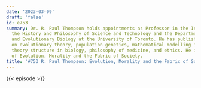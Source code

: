 ```yaml
---
date: '2023-03-09'
draft: 'false'
id: e753
summary: Dr. R. Paul Thompson holds appointments as Professor in the Institute for
  the History and Philosophy of Science and Technology and the Department of Ecology
  and Evolutionary Biology at the University of Toronto. He has published extensively
  on evolutionary theory, population genetics, mathematical modelling in biology,
  theory structure in biology, philosophy of medicine, and ethics. He is the author
  of Evolution, Morality and the Fabric of Society.
title: '#753 R. Paul Thompson: Evolution, Morality and the Fabric of Society'
---
```

{{< episode >}}

